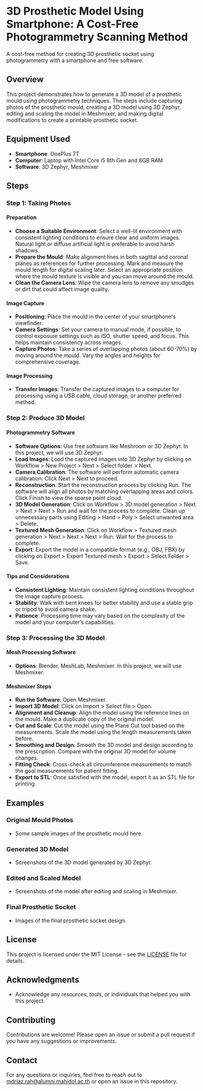 # 3D Prosthetic Model Using Smartphone: A Cost-Free Photogrammetry Scanning Method

A cost-free method for creating 3D prosthetic socket using photogrammetry with a smartphone and free software.

## Overview
This project demonstrates how to generate a 3D model of a prosthetic mould using photogrammetry techniques. The steps include capturing photos of the prosthetic mould, creating a 3D model using 3D Zephyr, editing and scaling the model in Meshmixer, and making digital modifications to create a printable prosthetic socket.

## Equipment Used
- **Smartphone**: OnePlus 7T
- **Computer**: Laptop with Intel Core i5 8th Gen and 8GB RAM
- **Software**: 3D Zephyr, Meshmixer

## Steps

### Step 1: Taking Photos

#### Preparation
- **Choose a Suitable Environment**: Select a well-lit environment with consistent lighting conditions to ensure clear and uniform images. Natural light or diffuse artificial light is preferable to avoid harsh shadows.
- **Prepare the Mould**: Make alignment lines in both sagittal and coronal planes as references for further processing. Mark and measure the mould length for digital scaling later. Select an appropriate position where the mould texture is visible and you can move around the mould.
- **Clean the Camera Lens**: Wipe the camera lens to remove any smudges or dirt that could affect image quality.

#### Image Capture
- **Positioning**: Place the mould in the center of your smartphone's viewfinder.
- **Camera Settings**: Set your camera to manual mode, if possible, to control exposure settings such as ISO, shutter speed, and focus. This helps maintain consistency across images.
- **Capture Photos**: Take a series of overlapping photos (about 60-70%) by moving around the mould. Vary the angles and heights for comprehensive coverage.

#### Image Processing
- **Transfer Images**: Transfer the captured images to a computer for processing using a USB cable, cloud storage, or another preferred method.

### Step 2: Produce 3D Model

#### Photogrammetry Software
- **Software Options**: Use free software like Meshroom or 3D Zephyr. In this project, we will use 3D Zephyr.
- **Load Images**: Load the captured images into 3D Zephyr by clicking on Workflow > New Project > Next > Select folder > Next.
- **Camera Calibration**: The software will perform automatic camera calibration. Click Next > Next to proceed.
- **Reconstruction**: Start the reconstruction process by clicking Run. The software will align all photos by matching overlapping areas and colors. Click Finish to view the sparse point cloud.
- **3D Model Generation**: Click on Workflow > 3D model generation > Next > Next > Next > Run and wait for the process to complete. Clean up unnecessary parts using Editing > Hand > Poly > Select unwanted area > Delete.
- **Textured Mesh Generation**: Click on Workflow > Textured mesh generation > Next > Next > Next > Run. Wait for the process to complete.
- **Export**: Export the model in a compatible format (e.g., OBJ, FBX) by clicking on Export > Export Textured mesh > Export > Select Folder > Save.

#### Tips and Considerations
- **Consistent Lighting**: Maintain consistent lighting conditions throughout the image capture process.
- **Stability**: Walk with bent knees for better stability and use a stable grip or tripod to avoid camera shake.
- **Patience**: Processing time may vary based on the complexity of the model and your computer’s capabilities.

### Step 3: Processing the 3D Model

#### Mesh Processing Software
- **Options**: Blender, MeshLab, Meshmixer. In this project, we will use Meshmixer.

#### Meshmixer Steps
- **Run the Software**: Open Meshmixer.
- **Import 3D Model**: Click on Import > Select file > Open.
- **Alignment and Cleanup**: Align the model using the reference lines on the mould. Make a duplicate copy of the original model.
- **Cut and Scale**: Cut the model using the Plane Cut tool based on the measurements. Scale the model using the length measurements taken before.
- **Smoothing and Design**: Smooth the 3D model and design according to the prescription. Compare with the original 3D model for volume changes.
- **Fitting Check**: Cross-check all circumference measurements to match the goal measurements for patient fitting.
- **Export to STL**: Once satisfied with the model, export it as an STL file for printing.

## Examples
### Original Mould Photos
- Some sample images of the prosthetic mould here.

### Generated 3D Model
- Screenshots of the 3D model generated by 3D Zephyr.

### Edited and Scaled Model
- Screenshots of the model after editing and scaling in Meshmixer.

### Final Prosthetic Socket
-  Images of the final prosthetic socket design.

## License
This project is licensed under the MIT License - see the [LICENSE](LICENSE) file for details.

## Acknowledgments
- Acknowledge any resources, tools, or individuals that helped you with this project.

## Contributing
Contributions are welcome! Please open an issue or submit a pull request if you have any suggestions or improvements.

## Contact
For any questions or inquiries, feel free to reach out to mdriaz.rah@alumni.mahidol.ac.th or open an issue in this repository.
